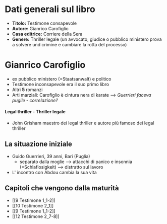 # Dati generali sul libro
- __Titolo:__ Testimone consapevole
- __Autore:__ Gianrico Carofiglio
- __Casa editrice:__ Corriere della Sera
- __Genere:__ Thriller legale (un avvocato, giudice o pubblico ministero prova a solvere und crimine e cambiare la rotta del processo)

# Gianrico Carofiglio
- ex pubblico ministero (=Staatsanwalt) e politico
- Testimone inconsapevole era il suo primo libro
- Altri __5__ romanzi 
- Arti marziali: Carofiglio è  cintura nera di karate --> _Guerrieri faceva pugile - correlazione?_


#### Legal thriller - Thriller legale
- John Grisham maestro dei legal thriller e autore più famoso dei legal thriller

## La situazione iniziale
- Guido Guerrieri, 39 anni, Bari (Puglia)
	- separato dalla moglie
		--> attacchi di panico e insonnia (=Schlaflosigkeit)
		--> distratto sul lavoro
- L' incontro con Abdou cambia la sua vita

## Capitoli che vengono dalla maturità
- [[9 Testimone 1_1-2]]
- [[10 Testimone 2_1]]
- [[9 Testimone 1_1-2]]
- [[12 Testimone 2_7-8]]